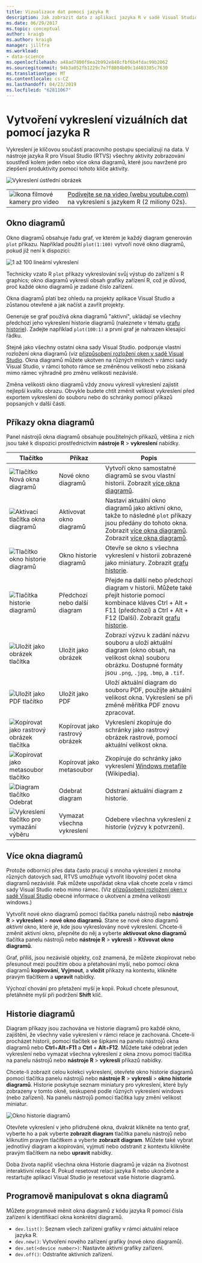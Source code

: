 ```yaml
---
title: Vizualizace dat pomocí jazyka R
description: Jak zobrazit data z aplikací jazyka R v sadě Visual Studio pomocí okna diagramů.
ms.date: 06/29/2017
ms.topic: conceptual
author: kraigb
ms.author: kraigb
manager: jillfra
ms.workload:
- data-science
ms.openlocfilehash: a48ad7800f8ea2b992e848cfbf6b4fdac99b2062
ms.sourcegitcommit: 94b3a052fb1229c7e7f8804b09c1d403385c7630
ms.translationtype: MT
ms.contentlocale: cs-CZ
ms.lasthandoff: 04/23/2019
ms.locfileid: "62811067"
---
```

# <a name="create-visual-data-plots-with-r"></a>Vytvoření vykreslení vizuálních dat pomocí jazyka R

Vykreslení je klíčovou součástí pracovního postupu specializují na data. V nástroje jazyka R pro Visual Studio (RTVS) všechny aktivity zobrazování soustředí kolem jeden nebo více okna diagramů, které jsou navržené pro zlepšení produktivity pomocí tohoto klíče aktivity.

![Vykreslení ústřední obrázek](media/plotting-hero-image.png)

|   |   |
|---|---|
| ![Ikona filmové kamery pro video](../install/media/video-icon.png "Sledovat video") | [Podívejte se na video (webu youtube.com)](https://www.youtube.com/watch?v=ZTbKmz5RSgY) na vykreslení s jazykem R (2 miliony 02s). |

## <a name="the-plot-window"></a>Okno diagramů

Okno diagramů obsahuje řadu graf, ve kterém je každý diagram generován `plot` příkazu. Například použití `plot(1:100)` vytvoří nové okno diagramů, pokud již není k dispozici:

![1 až 100 lineární vykreslení](media/plotting-1-to-100.png)

Technicky vzato R `plot` příkazy vykreslování svůj výstup do zařízení s R graphics; okno diagramů vykreslí obsah grafiky zařízení R, což je důvod, proč každé okno diagramů je zadané číslo zařízení.

Okna diagramů platí bez ohledu na projekty aplikace Visual Studio a zůstanou otevřené a jak načíst a zavřít projekty.

Generuje se graf používá okna diagramů "aktivní", ukládají se všechny předchozí jeho vykreslení historie diagramů (naleznete v tématu [grafu historie](#plot-history)). Zadejte například `plot(100:1)` a první graf je nahrazen klesající řádku.

Stejně jako všechny ostatní okna sady Visual Studio. podporuje vlastní rozložení okna diagramů (viz [přizpůsobení rozložení oken v sadě Visual Studio](../ide/customizing-window-layouts-in-visual-studio.md). Okna diagramů můžete ukotven na různých místech v rámci sady Visual Studio, v rámci tohoto rámce se změněnou velikostí nebo získaná mimo rámec výhradně pro změnu velikosti nezávislé.

Změna velikosti okno diagramů vždy znovu vykreslí vykreslení zajistit nejlepší kvalitu obrazu. Obvykle budete chtít změnit velikost vykreslení před exportem vykreslení do souboru nebo do schránky pomocí příkazů popsaných v další části.

## <a name="plot-window-commands"></a>Příkazy okna diagramů

Panel nástrojů okna diagramů obsahuje použitelných příkazů, většina z nich jsou také k dispozici prostřednictvím **nástroje R** > **vykreslení** nabídky.

| Tlačítko | Příkaz | Popis |
| --- | --- | --- |
| ![Tlačítko Nová okna diagramů](media/plotting-toolbar-01-new-plot-window.png) | Nové okno diagramů | Vytvoří okno samostatné diagramů se svou vlastní historii. Zobrazit [více okna diagramů](#multiple-plot-windows). |
| ![Aktivací tlačítka okna diagramů](media/plotting-toolbar-02-activate-plot-window.png) | Aktivovat okno diagramů | Nastaví aktuální okno diagramů jako aktivní okno, takže to následné `plot` příkazy jsou předány do tohoto okna. Zobrazit [více okna diagramů](#multiple-plot-windows). Zobrazit [více okna diagramů](#multiple-plot-windows). |
| ![Tlačítko okno historie diagramů](media/plotting-toolbar-03-plot-history.png) | Okno historie diagramů | Otevře se okno s všechna vykreslení v historii zobrazené jako miniatury. Zobrazit [grafu historie](#plot-history). |
| ![Tlačítka historie diagramů](media/plotting-toolbar-04-plot-history-arrows.png) | Předchozí nebo další diagram |  Přejde na další nebo předchozí diagram v historii. Můžete také přejít historie pomocí kombinace kláves Ctrl + Alt + F11 (předchozí) a Ctrl + Alt + F12 (Další). Zobrazit [grafu historie](#plot-history). |
| ![Uložit jako obrázek tlačítka](media/plotting-toolbar-05-save-as-image.png)| Uložit jako obrázek | Zobrazí výzvu k zadání názvu souboru a uloží aktuální diagram (okno obsah, na velikost okna) souboru obrázku. Dostupné formáty jsou `.png`, `.jpg`, `.bmp`, a `.tif`. |
| ![Uložit jako PDF tlačítko](media/plotting-toolbar-06-save-as-pdf.png)| Uložit jako PDF | Uloží aktuální diagram do souboru PDF, použijte aktuální velikost okna. Vykreslení se při změně měřítka PDF znovu zpracovat. |
| ![Kopírovat jako rastrový obrázek tlačítka](media/plotting-toolbar-07-copy-as-bitmap.png)| Kopírovat jako rastrový obrázek | Vykreslení zkopíruje do schránky jako rastrový obrázek rastrové, pomocí aktuální velikost okna. |
| ![Kopírovat jako metasoubor tlačítko](media/plotting-toolbar-08-copy-as-metafile.png)| Kopírovat jako metasoubor | Zkopíruje do schránky jako vykreslení [Windows metafile](https://en.wikipedia.org/wiki/Windows_Metafile) (Wikipedia). |
| ![Diagram tlačítko Odebrat](media/plotting-toolbar-09-remove-plot.png)| Odebrat diagram | Odstraní aktuální diagram z historie. |
| ![Vykreslení tlačítko pro vymazání výběru](media/plotting-toolbar-10-clear-all-plots.png) | Vymazat všechna vykreslení | Odebere všechna vykreslení z historie (výzvy k potvrzení). |

## <a name="multiple-plot-windows"></a>Více okna diagramů

Protože odborníci přes data často pracují s mnoha vykreslení z mnoha různých datových sad, RTVS umožňuje vytvořit libovolný počet okna diagramů nezávislé. Pak můžete uspořádat okna však chcete zcela v rámci sady Visual Studio nebo mimo rámec. (Viz [přizpůsobení rozložení oken v sadě Visual Studio](../ide/customizing-window-layouts-in-visual-studio.md) obecné informace o ukotvení a změna velikosti windows.)

Vytvořit nové okno diagramů pomocí tlačítka panelu nástrojů nebo **nástroje R** > **vykreslení** > **nové okno diagramů**. Stane se nové okno diagramů *aktivní* okno, které je, kde jsou vykreslovány nové vykreslení. Chcete-li změnit aktivní okno, přepněte do něj a vyberte **aktivovat okno diagramů** tlačítka panelu nástrojů nebo **nástroje R** > **vykreslí**  >  **Ktivovat okno diagramů**.

Graf, příliš, jsou nezávislé objekty, což znamená, že můžete zkopírovat nebo přesunout mezi použitím obou a přetahování myší, nebo pomocí okna diagramů **kopírování**, **Vyjmout**, a **vložit** příkazy na kontextu, klikněte pravým tlačítkem a **upravit** nabídky.

Výchozí chování pro přetažení myší je kopii. Pokud chcete přesunout, přetáhněte myší při podržení **Shift** klíč.

## <a name="plot-history"></a>Historie diagramů

Diagram příkazy jsou zachována ve historie diagramů pro každé okno, zajištění, že všechny vaše vykreslení v rámci relace je zachovaná. Chcete-li procházet historii, pomocí tlačítek se šipkami na panelu nástrojů okna diagramů nebo **Ctrl**+**Alt**+**F11** a **Ctrl** + **Alt**+**F12**. Můžete také odebrat jeden vykreslení nebo vymazat všechna vykreslení z okna znovu pomocí tlačítka na panelu nástrojů nebo **nástroje R** > **vykreslí** příkazů nabídky.

Chcete-li zobrazit celou kolekci vykreslení, otevřete okno historie diagramů pomocí tlačítka panelu nástrojů nebo **nástroje R** > **vykreslí** > **okno historie diagramů**.
Historie poskytuje seznam miniatury pro vykreslení, které byly zobrazeny v tomto okně, seskupené podle různých vykreslení windows (nebo zařízení). Na panelu nástrojů pomocí tlačítka lupy změní velikost miniatur.

![Okno historie diagramů](media/plotting-plot-history-window.png)

Otevřete vykreslení v jeho přidružené okna, dvakrát klikněte na tento graf, vyberte ho a pak vyberte **zobrazit diagram** tlačítka panelu nástrojů nebo kliknutím pravým tlačítkem a vyberte **zobrazit diagram**. Můžete také vybrat jednotlivý diagram a kopírování, vyjmutí nebo odstranit z kontextu klikněte pravým tlačítkem na nebo **upravit** nabídky.

Doba života napříč všechna okna Historie diagramů je vázán na životnost interaktivní relace R. Pokud resetovat relaci jazyka R nebo ukončete a restartujte aplikaci Visual Studio je resetovat vaše historie diagramů.

## <a name="programmatically-manipulate-plot-windows"></a>Programově manipulovat s okna diagramů

Můžete programově měnit okna diagramů z kódu jazyka R pomocí čísla zařízení k identifikaci okna konkrétní diagramů.

- `dev.list()`: Seznam všech zařízení grafiky v rámci aktuální relace jazyka R.
- `dev.new()`: Vytvoření nového zařízení grafiky (nové okno diagramů).
- `dev.set(<device number>)`: Nastavte aktivní grafiky zařízení.
- `dev.off()`: Odstraňte aktivních zařízení.
